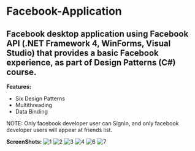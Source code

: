 # Facebook-Application
## Facebook desktop application using Facebook API (.NET Framework 4, WinForms, Visual Studio) that provides a basic Facebook experience, as part of Design Patterns (C#) course.

**Features:**
- Six Design Patterns 
- Multithreading 
- Data Binding

NOTE: Only facebook developer user can SignIn, and only facebook developer users will appear at friends list. 

**ScreenShots:**
![1](https://user-images.githubusercontent.com/50596957/88057863-5c60ac00-cb6b-11ea-9f17-550235375b0c.PNG)
![2](https://user-images.githubusercontent.com/50596957/88057864-5cf94280-cb6b-11ea-8c8a-e7f5c4b13fe6.PNG)
![3](https://user-images.githubusercontent.com/50596957/88057870-5e2a6f80-cb6b-11ea-9ffa-fa240959d93b.PNG)
![4](https://user-images.githubusercontent.com/50596957/88057872-5ec30600-cb6b-11ea-8996-103cd1cdcffb.PNG)
![6](https://user-images.githubusercontent.com/50596957/88057874-5f5b9c80-cb6b-11ea-8d06-6e9e6173438d.PNG)
![7](https://user-images.githubusercontent.com/50596957/88057875-608cc980-cb6b-11ea-9a38-67a9a7b5f81f.PNG)


